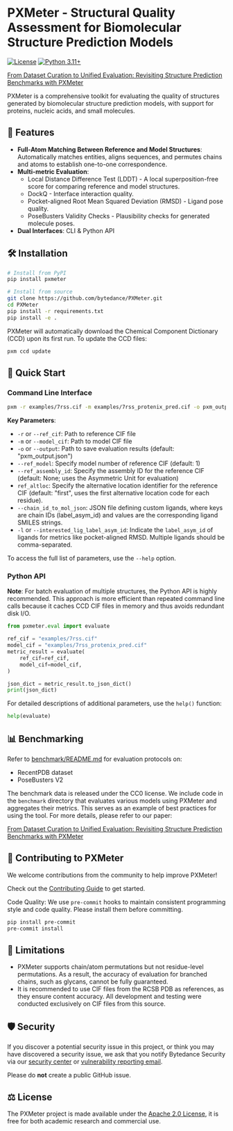 # PXMeter - Structural Quality Assessment for Biomolecular Structure Prediction Models

[![License](https://img.shields.io/badge/License-Apache%202.0-blue.svg)](https://opensource.org/licenses/Apache-2.0)
[![Python 3.11+](https://img.shields.io/badge/python-3.11%2B-blue.svg)](https://www.python.org/downloads/)

[From Dataset Curation to Unified Evaluation: Revisiting
 Structure Prediction Benchmarks with PXMeter](./docs/pxmeter.pdf)

PXMeter is a comprehensive toolkit for evaluating the quality of structures generated by biomolecular structure prediction models, with support for proteins, nucleic acids, and small molecules.

## 🌟 Features
- **Full-Atom Matching Between Reference and Model Structures**: Automatically matches entities, aligns sequences, and permutes chains and atoms to establish one-to-one correspondence.
- **Multi-metric Evaluation**:
  - Local Distance Difference Test (LDDT) - A local superposition-free score for comparing reference and model structures.
  - DockQ - Interface interaction quality.
  - Pocket-aligned Root Mean Squared Deviation (RMSD) - Ligand pose quality.
  - PoseBusters Validity Checks - Plausibility checks for generated molecule poses.
- **Dual Interfaces**: CLI & Python API

## 🛠️ Installation

```bash
# Install from PyPI
pip install pxmeter

# Install from source
git clone https://github.com/bytedance/PXMeter.git
cd PXMeter
pip install -r requirements.txt
pip install -e .
```

PXMeter will automatically download the Chemical Component Dictionary (CCD) upon its first run. To update the CCD files:

```bash
pxm ccd update
```

## 🚀 Quick Start

### Command Line Interface
```bash
pxm -r examples/7rss.cif -m examples/7rss_protenix_pred.cif -o pxm_output.json
```

**Key Parameters**:
- `-r` or `--ref_cif`: Path to reference CIF file
- `-m` or `--model_cif`: Path to model CIF file
- `-o` or `--output`: Path to save evaluation results (default: "pxm_output.json")
- `--ref_model`: Specify model number of reference CIF (default: 1)
- `--ref_assembly_id`: Specify the assembly ID for the reference CIF (default: None; uses the Asymmetric Unit for evaluation)
- `ref_altloc`: Specify the alternative location identifier for the reference CIF (default: "first", uses the first alternative location code for each residue).
- `--chain_id_to_mol_json`: JSON file defining custom ligands, where keys are chain IDs (label_asym_id) and values are the corresponding ligand SMILES strings.
- `-l` or `--interested_lig_label_asym_id`: Indicate the `label_asym_id` of ligands for metrics like pocket-aligned RMSD. Multiple ligands should be comma-separated.

To access the full list of parameters, use the `--help` option.

### Python API
**Note**: For batch evaluation of multiple structures, the Python API is highly recommended. This approach is more efficient than repeated command line calls because it caches CCD CIF files in memory and thus avoids redundant disk I/O.


```python
from pxmeter.eval import evaluate

ref_cif = "examples/7rss.cif"
model_cif = "examples/7rss_protenix_pred.cif"
metric_result = evaluate(
    ref_cif=ref_cif,
    model_cif=model_cif,
)

json_dict = metric_result.to_json_dict()
print(json_dict)
```

For detailed descriptions of additional parameters, use the `help()` function:
```python
help(evaluate)
```

## 📊 Benchmarking
Refer to [benchmark/README.md](./benchmark/README.md) for evaluation protocols on:
- RecentPDB dataset
- PoseBusters V2

The benchmark data is released under the CC0 license.
We include code in the `benchmark` directory that evaluates various models using PXMeter and aggregates their metrics.
This serves as an example of best practices for using the tool. For more details, please refer to our paper:

[From Dataset Curation to Unified Evaluation: Revisiting
 Structure Prediction Benchmarks with PXMeter](./docs/pxmeter.pdf)



## 💪 Contributing to PXMeter
We welcome contributions from the community to help improve PXMeter!

Check out the [Contributing Guide](CONTRIBUTING.md) to get started.

Code Quality: We use `pre-commit` hooks to maintain consistent programming style and code quality. Please install them before committing.

```bash
pip install pre-commit
pre-commit install
```


## 🚧 Limitations
- PXMeter supports chain/atom permutations but not residue-level permutations. As a result, the accuracy of evaluation for branched chains, such as glycans, cannot be fully guaranteed.
- It is recommended to use CIF files from the RCSB PDB as references, as they ensure content accuracy. All development and testing were conducted exclusively on CIF files from this source.


## 🛡️ Security
If you discover a potential security issue in this project, or think you may
have discovered a security issue, we ask that you notify Bytedance Security via our [security center](https://security.bytedance.com/src) or [vulnerability reporting email](sec@bytedance.com).

Please do **not** create a public GitHub issue.

## ⚖️ License
The PXMeter project is made available under the [Apache 2.0 License](./LICENSE), it is free for both academic research and commercial use.
